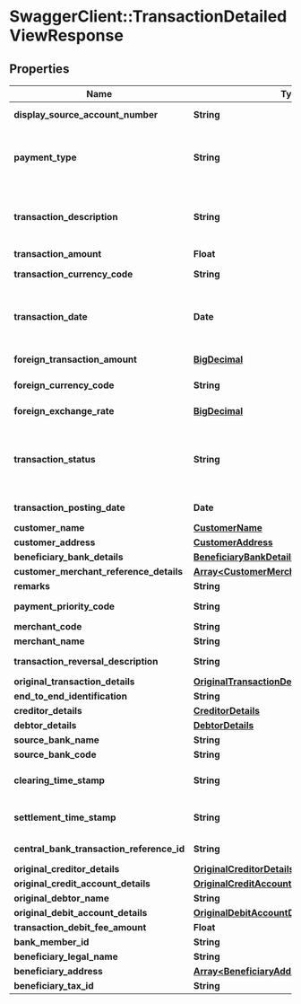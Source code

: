# SwaggerClient::TransactionDetailedViewResponse

## Properties
Name | Type | Description | Notes
------------ | ------------- | ------------- | -------------
**display_source_account_number** | **String** | A masked account number that can be displayed to the customer | [optional] 
**payment_type** | **String** | The payment type.This is a reference data field. Please use /v1/utilities/referenceData/{paymentType} resource to get valid value of this field with description. | 
**transaction_description** | **String** | Transaction description from the merchant, POS or bank. If there are foreign currency transactions on checking /saving account(s) then description includes exchange rate, city and country. | [optional] 
**transaction_amount** | **Float** | Transaction amount in account currency. | 
**transaction_currency_code** | **String** | The currency code for the transaction amount in ISO 4217 format. | 
**transaction_date** | **Date** | Transaction date in YYYY-MM-DD format value conforming to ISO 8601. This needs to be formatted in front-end for country/locale specific display purposes. This is the field used for default sorting, | 
**foreign_transaction_amount** | [**BigDecimal**](BigDecimal.md) | The transaction amount in the foreign account current | [optional] 
**foreign_currency_code** | **String** | The currency code for the foreign transaction amount in ISO 4217 format. | [optional] 
**foreign_exchange_rate** | [**BigDecimal**](BigDecimal.md) | The exchange rate at the time the foreign transaction was done | [optional] 
**transaction_status** | **String** | The status of the transaction.  Applicable for credit cards only.. This is a reference data field. Please use /v1/utilities/referenceData/{transactionStatus} resource to get possible values of this field with descriptions. | [optional] 
**transaction_posting_date** | **Date** | Transaction posting date in YYYY-MM-DD format value conforming to ISO 8601. | [optional] 
**customer_name** | [**CustomerName**](CustomerName.md) |  | [optional] 
**customer_address** | [**CustomerAddress**](CustomerAddress.md) |  | [optional] 
**beneficiary_bank_details** | [**BeneficiaryBankDetails**](BeneficiaryBankDetails.md) |  | [optional] 
**customer_merchant_reference_details** | [**Array&lt;CustomerMerchantReferenceDetails&gt;**](CustomerMerchantReferenceDetails.md) |  | [optional] 
**remarks** | **String** | Payment notes. Free text from screen | [optional] 
**payment_priority_code** | **String** | This code is used to indicate the priority payments | [optional] 
**merchant_code** | **String** | The code to identify merchant | [optional] 
**merchant_name** | **String** | The name of the merchant | [optional] 
**transaction_reversal_description** | **String** | Transaction reversal description as provided by the returnee | [optional] 
**original_transaction_details** | [**OriginalTransactionDetails**](OriginalTransactionDetails.md) |  | [optional] 
**end_to_end_identification** | **String** | End to End Identification status | [optional] 
**creditor_details** | [**CreditorDetails**](CreditorDetails.md) |  | [optional] 
**debtor_details** | [**DebtorDetails**](DebtorDetails.md) |  | [optional] 
**source_bank_name** | **String** | Name of the bank. | [optional] 
**source_bank_code** | **String** | The bank code of the payer account | [optional] 
**clearing_time_stamp** | **String** | Clearing Date time as reported by the central bank in ISO 8601 date format YYYY-MM-DDTHH:MM:SS | [optional] 
**settlement_time_stamp** | **String** | Settlement Date time as reported by the central bank in ISO 8601 date format YYYY-MM-DDTHH:MM:SS | [optional] 
**central_bank_transaction_reference_id** | **String** | Transaction ID identifying the transaction across banks | [optional] 
**original_creditor_details** | [**OriginalCreditorDetails**](OriginalCreditorDetails.md) |  | [optional] 
**original_credit_account_details** | [**OriginalCreditAccountDetails**](OriginalCreditAccountDetails.md) |  | [optional] 
**original_debtor_name** | **String** | Original Debtor Name | [optional] 
**original_debit_account_details** | [**OriginalDebitAccountDetails**](OriginalDebitAccountDetails.md) |  | [optional] 
**transaction_debit_fee_amount** | **Float** | Fees charged for the debit. | [optional] 
**bank_member_id** | **String** | Bank Member ID | [optional] 
**beneficiary_legal_name** | **String** | Legal Name of the Beneficiary | [optional] 
**beneficiary_address** | [**Array&lt;BeneficiaryAddress&gt;**](BeneficiaryAddress.md) |  | [optional] 
**beneficiary_tax_id** | **String** | Beneficiary Tax ID | [optional] 

